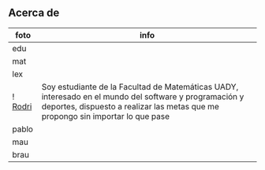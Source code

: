 ## Acerca de

|foto| info|
|--|--|
|edu | |
|mat | |
|lex | |
| ! [Rodri](https://alumnosuady-my.sharepoint.com/personal/a20201520_alumnos_uady_mx/_layouts/15/onedrive.aspx?id=%2Fpersonal%2Fa20201520%5Falumnos%5Fuady%5Fmx%2FDocuments%2FIng%2E%20de%20Software%2FIMG%2D20230921%2DWA0003%2Ejpg&parent=%2Fpersonal%2Fa20201520%5Falumnos%5Fuady%5Fmx%2FDocuments%2FIng%2E%20de%20Software) | Soy estudiante de la Facultad de Matemáticas UADY, interesado en el mundo del software y programación y deportes, dispuesto a realizar las metas que me propongo sin importar lo que pase |
|pablo | |
|mau | |
|brau | |


